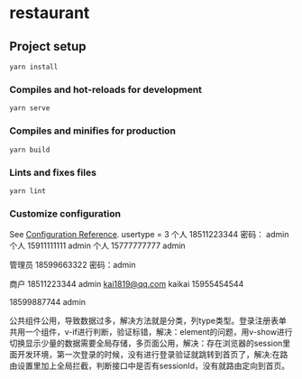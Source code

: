 # restaurant

## Project setup
```
yarn install
```

### Compiles and hot-reloads for development
```
yarn serve
```

### Compiles and minifies for production
```
yarn build
```

### Lints and fixes files
```
yarn lint
```

### Customize configuration
See [Configuration Reference](https://cli.vuejs.org/config/).
usertype = 3
个人   18511223344    密码： admin
个人 15911111111 admin 
个人 15777777777 admin

管理员   18599663322   密码：admin 

商户  18511223344    admin
kai1819@qq.com  kaikai
15955454544

18599887744    admin


公共组件公用，导致数据过多，解决方法就是分类，列type类型。登录注册表单共用一个组件，v-if进行判断，验证标错，解决：element的问题，用v-show进行切换显示少量的数据需要全局存储，多页面公用，解决：存在浏览器的session里面开发环境，第一次登录的时候，没有进行登录验证就跳转到首页了，解决:在路由设置里加上全局拦截，判断接口中是否有sessionId，没有就路由定向到首页。